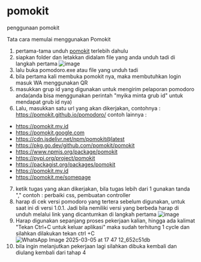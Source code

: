 # pomokit
penggunaan pomokit


Tata cara memulai menggunakan Pomokit

1. pertama-tama unduh [pomokit](https://github.com/pomokit/pomodoro/releases/latest/download/pomodoro.exe) terlebih dahulu
2. siapkan folder dan letakkan didalam file yang anda unduh tadi di langkah pertama
![image](https://github.com/user-attachments/assets/d48e81c5-71d8-4b07-b684-519eb141d362)
3. lalu buka pomodoro.exe atau file yang unduh tadi
4. bila pertama kali membuka pomokit nya, maka membutuhkan login masuk WA menggunakan QR
5. masukkan grup id yang digunakan untuk mengirim pelaporan pomodoro anda(anda bisa menggunakan perintah "myika minta grub id" untuk mendapat grub id nya)
6. Lalu, masukkan satu url yang akan dikerjakan, 
contohnya : https://pomokit.github.io/pomodoro/
contoh lainnya :
- https://pomokit.my.id
- https://pomokit.google.com
- https://cdn.jsdelivr.net/npm/pomokit@latest
- https://pkg.go.dev/github.com/pomokit/pomokit
- https://www.npmjs.org/package/pomokit
- https://pypi.org/project/pomokit
- https://packagist.org/packages/pomokit
- https://pomokit.my.id
- https://pomokit.me/somepage

7. ketik tugas yang akan dikerjakan, bila tugas lebih dari 1 gunakan tanda ","
contoh : perbaiki css, pembuatan controller
8. harap di cek versi pomodoro yang tertera sebelum digunakan, untuk saat ini di versi 1.0.1. Jadi bila nemiliki versi yang berbeda harap di unduh melalui link yang dicantumkan di langkah pertama
![image](https://github.com/user-attachments/assets/63217290-5076-47c7-8990-19063156086f)
9. Harap digunakan sepanjang proses pekerjaan kalian, hingga ada kalimat "Tekan Ctrl+C untuk keluar aplikasi" maka sudah terhitung 1 cycle dan silahkan dilakukan tekan ctrl +C
![WhatsApp Image 2025-03-05 at 17 47 12_652c51db](https://github.com/user-attachments/assets/52b9e26f-cf1c-48a5-ba96-58286d3f24c3)
10. bila ingin melanjutkan pekerjaan lagi silahkan dibuka kembali dan diulang kembali dari tahap 4
